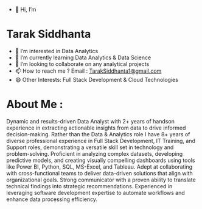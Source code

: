 - 👋 Hi, I’m
# Tarak Siddhanta
- 👀 I’m interested in Data Analytics 
- 🌱 I’m currently learning Data Analytics & Data Science 
- 💞️ I’m looking to collaborate on any analytical projects
- 📫 How to reach me ? Email : TarakSiddhanta1@gmail.com
- 😄 Other Interests: Full Stack Development  & Cloud Technologies
  
# About Me :
Dynamic and results-driven Data Analyst with 2+ years of handson experience in extracting actionable insights from data to drive informed decision-making. Rather than the Data & Analytics role I have 8+ years of diverse professional experience in Full Stack Development, IT Training, and Support roles, demonstrating a versatile skill set in technology and problem-solving. Proficient in analyzing complex datasets, developing predictive models, and creating visually compelling dashboards using tools like Power BI, Python, SQL, MS-Excel, and Tableau. Adept at collaborating with cross-functional teams to deliver data-driven solutions that align with organizational goals. Strong communicator with a proven ability to translate technical findings into strategic recommendations. Experienced in leveraging software development expertise to automate workflows and enhance data processing efficiency.
<!---
taraksiddhanta1/taraksiddhanta1 is a ✨ special ✨ repository because its `README.md` (this file) appears on your GitHub profile.
You can click the Preview link to take a look at your changes.
--->

